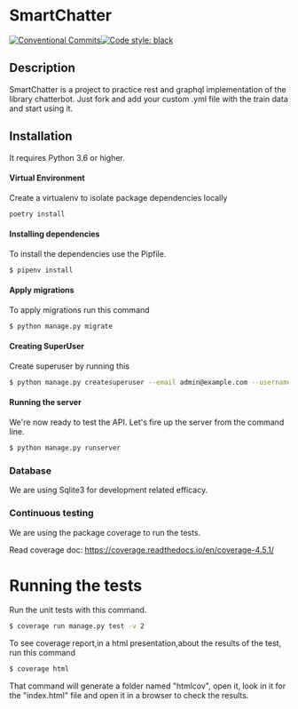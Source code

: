 # SmartChatter

[![Conventional Commits](https://img.shields.io/badge/Conventional%20Commits-1.0.0-yellow.svg)](https://conventionalcommits.org)[![Code style: black](https://img.shields.io/badge/code%20style-black-000000.svg)](https://github.com/ambv/black)

## Description
SmartChatter is a project to practice rest and graphql implementation of the library chatterbot.
Just fork and add your custom .yml file with the train data and start using it.

## Installation
It requires Python 3.6 or higher.

#### Virtual Environment
Create a virtualenv to isolate package dependencies locally 
```sh
poetry install
```

#### Installing dependencies
To install the dependencies use the Pipfile.

```sh
$ pipenv install
```

#### Apply migrations
To apply migrations run this command
```sh
$ python manage.py migrate
```

#### Creating SuperUser
Create superuser by running this
```sh
$ python manage.py createsuperuser --email admin@example.com --username admin
```

#### Running the server
We're now ready to test the API. Let's fire up the server from the command line.
```sh
$ python manage.py runserver
```
### Database
We are using Sqlite3 for development related efficacy.

### Continuous testing

We are using the package coverage to run the tests.

Read coverage doc: https://coverage.readthedocs.io/en/coverage-4.5.1/

# Running the tests

Run the unit tests with this command.
```sh
$ coverage run manage.py test -v 2
```
To see coverage report,in a html presentation,about the results of the test, run this command
```sh
$ coverage html
```
That command will generate a folder named "htmlcov", open it, look in it for the "index.html" file and open it in a browser to check the results.